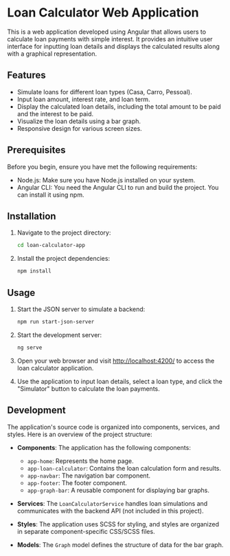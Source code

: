# Loan Calculator Web Application

This is a web application developed using Angular that allows users to calculate loan payments with simple interest. It provides an intuitive user interface for inputting loan details and displays the calculated results along with a graphical representation.

## Features

- Simulate loans for different loan types (Casa, Carro, Pessoal).
- Input loan amount, interest rate, and loan term.
- Display the calculated loan details, including the total amount to be paid and the interest to be paid.
- Visualize the loan details using a bar graph.
- Responsive design for various screen sizes.

## Prerequisites

Before you begin, ensure you have met the following requirements:

- Node.js: Make sure you have Node.js installed on your system.
- Angular CLI: You need the Angular CLI to run and build the project. You can install it using npm.

## Installation

1. Navigate to the project directory:

   ```bash
   cd loan-calculator-app
   ```

2. Install the project dependencies:

   ```bash
   npm install
   ```

## Usage

1. Start the JSON server to simulate a backend:

   ```bash
   npm run start-json-server
   ```
2. Start the development server:

   ```bash
   ng serve
   ```

3. Open your web browser and visit [http://localhost:4200/](http://localhost:4200/) to access the loan calculator application.

4. Use the application to input loan details, select a loan type, and click the "Simulator" button to calculate the loan payments.

## Development

The application's source code is organized into components, services, and styles. Here is an overview of the project structure:

- **Components**: The application has the following components:
  - `app-home`: Represents the home page.
  - `app-loan-calculator`: Contains the loan calculation form and results.
  - `app-navbar`: The navigation bar component.
  - `app-footer`: The footer component.
  - `app-graph-bar`: A reusable component for displaying bar graphs.

- **Services**: The `LoanCalculatorService` handles loan simulations and communicates with the backend API (not included in this project).

- **Styles**: The application uses SCSS for styling, and styles are organized in separate component-specific CSS/SCSS files.

- **Models**: The `Graph` model defines the structure of data for the bar graph.
